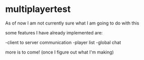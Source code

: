 # multiplayertest

As of now I am not currently sure what I am going to do with this

some features I have already implemented are:

-client to server communication
-player list
-global chat

more is to come! (once I figure out what I'm making)
